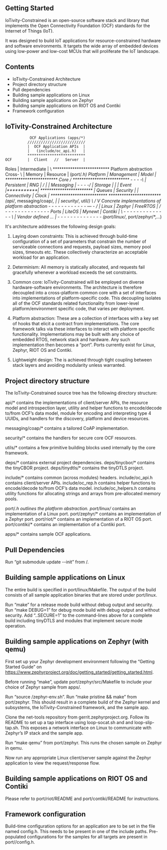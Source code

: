 Getting Started
---------------
IoTivity-Constrained is an open-source software stack and library that
implements the Open Connectivity Foundation (OCF) standards for the
Internet of Things (IoT).

It was designed to build IoT applications for resource-constrained
hardware and software environments. It targets the wide array of
embedded devices using low-power and low-cost MCUs that will proliferate the
IoT landscape.

Contents
--------
- IoTivity-Constrained Architecture
- Project directory structure
- Pull dependencies
- Building sample applications on Linux
- Building sample applications on Zephyr
- Building sample applications on RIOT OS and Contiki
- Framework configuration

IoTivity-Constrained Architecture
---------------------------------

               OCF Applications (apps/*)
              //////////////////////////
              |  OCF Application APIs  |
              |   (include/oc_api.h)   |
              **************************
    OCF       |  Client   //   Server  |
   Roles      |      Intermediate      |
          \   **************************               Platform abstraction
  Cross-   \  | Memory     | Resource  |                    (port/*.h)
  Platform    | Management | Model     |             ************************
  Core     /  **************************  - - - -\   |  Persistent  |  RNG  |
          /   |            | Messaging |  - - - -/   |  Storage     |       |
              | Event      |***********|             ************************
              | Queues     | Security  |             | Connectivity | Clock |
              **************************             ************************
               (api/*, messaging/coap/*,                      | |
                security/*, util/*)                           \ /
                                                               V
                                                    Concrete implementations of
                                                       platform abstraction
                                                    - - - - - - - - - - - - — -
                                               /   | Linux | Zephyr | FreeRTOS |
                                              /     - - - - - - - - - - - - - -
                                         Ports     | LiteOS | Mynewt | Contiki |
                                              \     - - - - - - - - - - - - - -
                                               \   |    Vendor defined ...     |
                                                    - - - - - - - - - - - - - -
                                                (port/linux/*, port/zephyr/*,...)

It's architecture addresses the following design goals:

1) Laying down constraints: This is achieved through build-time
configuration of a set of parameters that constrain the number of serviceable
connections and requests, payload sizes, memory pool sizes, timeouts etc.
These collectively characterize an acceptable workload for an
application.

2) Determinism: All memory is statically allocated, and requests fail
gracefully whenever a workload exceeds the set constraints.

3) Common core: IoTivity-Constrained will be employed on diverse
hardware-software environments.
The architecture is therefore decoupled into a cross-platform
common core with a set of interfaces into implementations of
platform-specific code. This decoupling isolates all of the OCF standards
related functionality from lower-level platform/environment specific
code, that varies per deployment.

4) Platform abstraction: These are a collection of interfaces with a
key set of hooks that elicit a contract from implementations. The core
framework talks via these interfaces to interact with platform specific
functionality. Implementations may be built with any choice of embedded RTOS,
network stack and hardware. Any such implementation then becomes a “port”.
Ports currently exist for Linux, Zephyr, RIOT OS and Contiki.

5) Lightweight design: The is achieved through tight coupling between stack
layers and avoiding modularity unless warranted.

Project directory structure
---------------------------
The IoTivity-Constrained source tree has the following directory structure:

api/* contains the implementations of client/server APIs, the resource model
and introspection layer, utility and helper functions to encode/decode to/from
OCF’s data model, module for encoding and interpreting type 4 UUIDs, and
handlers for the discovery, platform and device resources.

messaging/coap/* contains a tailored CoAP implementation.

security/* contains the handlers for secure core OCF resources.

utils/* contains a few primitive building blocks used internally by the core
framework.

deps/* contains external project dependencies.
deps/tinycbor/* contains the tinyCBOR project.
deps/tinydtls/* contains the tinyDTLS project.

include/* contains common (across modules) headers.
include/oc_api.h contains client/server APIs.
include/oc_rep.h contains helper functions to encode/decode to/from OCF’s
data model.
include/oc_helpers.h contains utility functions for allocating strings and
arrays from pre-allocated memory pools.

port/*.h outlines the platform abstraction.
port/linux/* contains an implementation of a Linux port.
port/zephyr/* contains an implementation of a Zephyr port.
port/riot/* contains an implementation of a RIOT OS port.
port/contiki/* contains an implementation of a Contiki port.

apps/* contains sample OCF applications.

Pull Dependencies
-----------------
Run “git submodule update --init” from <iotivity-constrained-root>/.

Building sample applications on Linux
-------------------------------------
The entire build is specified in port/linux/Makefile. The output of the build
consists of all sample application binaries that are stored under port/linux.

Run “make” for a release mode build without debug output and security.
Run “make DEBUG=1” for debug mode build with debug output and without security.
Add “..SECURE=1” to the command-lines above for a complete build including
tinyDTLS and modules that implement secure mode operation.

Building sample applications on Zephyr (with qemu)
--------------------------------------------------
First set up your Zephyr development environment following the “Getting Started
Guide” on
https://www.zephyrproject.org/doc/getting_started/getting_started.html.

Before running “make”, update port/zephyr/src/Makefile to include your choice
of Zephyr sample from apps/.

Run “source <Zephyr root>/zephyr-env.sh”.
Run “make pristine && make” from port/zephyr.
This should result in a complete build of the Zephyr kernel
and subsystems, the IoTivity-Constrained framework, and the sample app.

Clone the net-tools repository from gerrit.zephyrproject.org.
Follow its README to set up a tap interface using loop-socat.sh and
and loop-slip-tap.sh.
This exposes a network interface on Linux to communicate with Zephyr’s
IP stack and the sample app.

Run “make qemu” from port/zephyr. This runs the chosen sample on Zephyr
in qemu.

Now run any appropriate Linux client/server sample against the Zephyr
application to view the request/response flow.

Building sample applications on RIOT OS and Contiki
---------------------------------------------------
Please refer to port/riot/README and port/contiki/README for instructions.

Framework configuration
-----------------------
Build-time configuration options for an application are to be set in the file
named config.h. This needs to be present in one of the include paths.
Pre-populated configurations for the samples for all targets are present
in port/<platform>/config.h.
